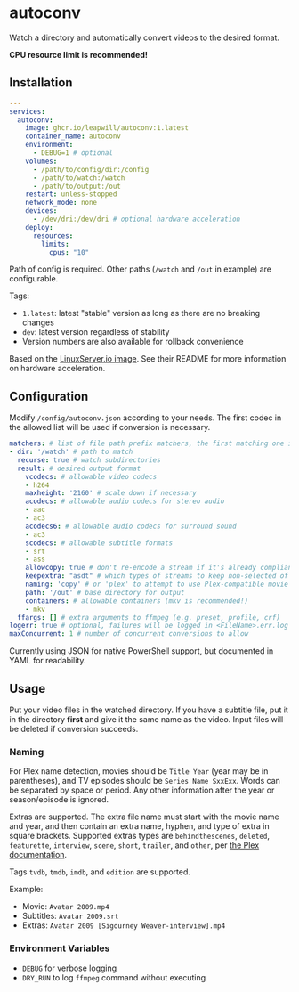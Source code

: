 # autoconv

Watch a directory and automatically convert videos to the desired format.

**CPU resource limit is recommended!**

## Installation

```yaml
---
services:
  autoconv:
    image: ghcr.io/leapwill/autoconv:1.latest
    container_name: autoconv
    environment:
      - DEBUG=1 # optional
    volumes:
      - /path/to/config/dir:/config
      - /path/to/watch:/watch
      - /path/to/output:/out
    restart: unless-stopped
    network_mode: none
    devices:
      - /dev/dri:/dev/dri # optional hardware acceleration
    deploy:
      resources:
        limits:
          cpus: "10"
```

Path of config is required. Other paths (`/watch` and `/out` in example) are configurable.

Tags:
* `1.latest`: latest "stable" version as long as there are no breaking changes
* `dev`: latest version regardless of stability
* Version numbers are also available for rollback convenience

Based on the [LinuxServer.io image](https://docs.linuxserver.io/images/docker-ffmpeg/). See their README for more information on hardware acceleration.

## Configuration

Modify `/config/autoconv.json` according to your needs. The first codec in the allowed list will be used if conversion is necessary.

```yaml
matchers: # list of file path prefix matchers, the first matching one is used
- dir: '/watch' # path to match
  recurse: true # watch subdirectories
  result: # desired output format
    vcodecs: # allowable video codecs
    - h264
    maxheight: '2160' # scale down if necessary
    acodecs: # allowable audio codecs for stereo audio
    - aac
    - ac3
    acodecs6: # allowable audio codecs for surround sound
    - ac3
    scodecs: # allowable subtitle formats
    - srt
    - ass
    allowcopy: true # don't re-encode a stream if it's already compliant
    keepextra: "asdt" # which types of streams to keep non-selected of (after the selected streams)
    naming: 'copy' # or 'plex' to attempt to use Plex-compatible movie and TV names, including the necessary paths
    path: '/out' # base directory for output
    containers: # allowable containers (mkv is recommended!)
    - mkv
  ffargs: [] # extra arguments to ffmpeg (e.g. preset, profile, crf)
logerr: true # optional, failures will be logged in <FileName>.err.log in the matcher dir
maxConcurrent: 1 # number of concurrent conversions to allow
```

Currently using JSON for native PowerShell support, but documented in YAML for readability.

## Usage

Put your video files in the watched directory. If you have a subtitle file, put it in the directory **first** and give it the same name as the video. Input files will be deleted if conversion succeeds.

### Naming
For Plex name detection, movies should be `Title Year` (year may be in parentheses), and TV episodes should be `Series Name SxxExx`. Words can be separated by space or period. Any other information after the year or season/episode is ignored.

Extras are supported. The extra file name must start with the movie name and year, and then contain an extra name, hyphen, and type of extra in square brackets. Supported extras types are `behindthescenes`, `deleted`, `featurette`, `interview`, `scene`, `short`, `trailer`, and `other`, per [the Plex documentation](https://support.plex.tv/articles/local-files-for-trailers-and-extras/).

Tags `tvdb`, `tmdb`, `imdb`, and `edition` are supported.

Example:
- Movie: `Avatar 2009.mp4`
- Subtitles: `Avatar 2009.srt`
- Extras: `Avatar 2009 [Sigourney Weaver-interview].mp4`

### Environment Variables
* `DEBUG` for verbose logging
* `DRY_RUN` to log `ffmpeg` command without executing
